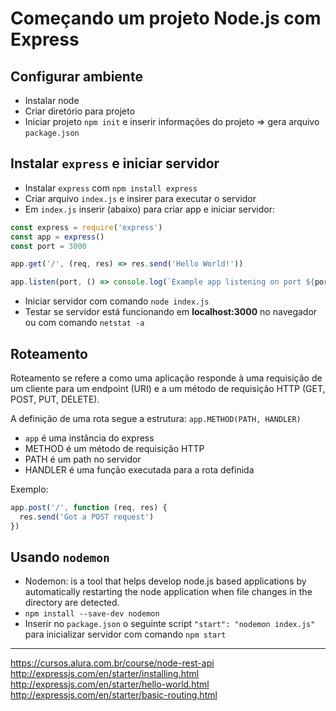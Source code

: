 # Começando um projeto Node.js com Express

## Configurar ambiente

- Instalar node
- Criar diretório para projeto
- Iniciar projeto `npm init` e inserir informações do projeto => gera arquivo `package.json`

## Instalar `express` e iniciar servidor

- Instalar `express` com `npm install express`
- Criar arquivo `index.js` e insirer para executar o servidor
- Em `index.js` inserir (abaixo) para criar app e iniciar servidor:

```javascript
const express = require('express')
const app = express()
const port = 3000

app.get('/', (req, res) => res.send('Hello World!'))

app.listen(port, () => console.log(`Example app listening on port ${port}!`))
```

- Iniciar servidor com comando `node index.js`
- Testar se servidor está funcionando em **localhost:3000** no navegador ou com comando `netstat -a`

## Roteamento

Roteamento se refere a como uma aplicação responde à uma requisição de um cliente para um endpoint (URI) e a um método de requisição HTTP (GET, POST, PUT, DELETE).

A definição de uma rota segue a estrutura: `app.METHOD(PATH, HANDLER)`

- `app` é uma instância do express
- METHOD é um método de requisição HTTP
- PATH é um path no servidor
- HANDLER é uma função executada para a rota definida

Exemplo:

```javascript
app.post('/', function (req, res) {
  res.send('Got a POST request')
})
```

## Usando `nodemon` 

- Nodemon: is a tool that helps develop node.js based applications by automatically restarting the node application when file changes in the directory are detected.
- `npm install --save-dev nodemon`
- Inserir no `package.json` o seguinte script `"start": "nodemon index.js"` para inicializar servidor com comando `npm start`

*** 

https://cursos.alura.com.br/course/node-rest-api
http://expressjs.com/en/starter/installing.html
http://expressjs.com/en/starter/hello-world.html
http://expressjs.com/en/starter/basic-routing.html